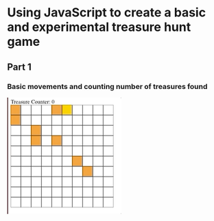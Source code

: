 # Using JavaScript to create a basic and experimental treasure hunt game

## Part 1
### Basic movements and counting number of treasures found
![](part_1.gif)
